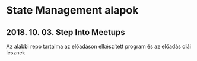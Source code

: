 # State Management alapok

## 2018. 10. 03. Step Into Meetups

Az alábbi repo tartalma az előadáson elkészített program és az előadás diái lesznek